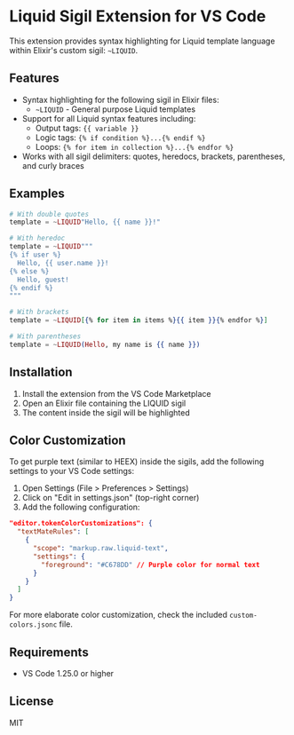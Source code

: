 # Liquid Sigil Extension for VS Code

This extension provides syntax highlighting for Liquid template language within Elixir's custom sigil: `~LIQUID`.

## Features

- Syntax highlighting for the following sigil in Elixir files:
  - `~LIQUID` - General purpose Liquid templates
- Support for all Liquid syntax features including:
  - Output tags: `{{ variable }}`
  - Logic tags: `{% if condition %}...{% endif %}`
  - Loops: `{% for item in collection %}...{% endfor %}`
- Works with all sigil delimiters: quotes, heredocs, brackets, parentheses, and curly braces

## Examples

```elixir
# With double quotes
template = ~LIQUID"Hello, {{ name }}!"

# With heredoc
template = ~LIQUID"""
{% if user %}
  Hello, {{ user.name }}!
{% else %}
  Hello, guest!
{% endif %}
"""

# With brackets
template = ~LIQUID[{% for item in items %}{{ item }}{% endfor %}]

# With parentheses
template = ~LIQUID(Hello, my name is {{ name }})
```

## Installation

1. Install the extension from the VS Code Marketplace
2. Open an Elixir file containing the LIQUID sigil
3. The content inside the sigil will be highlighted

## Color Customization

To get purple text (similar to HEEX) inside the sigils, add the following settings to your VS Code settings:

1. Open Settings (File > Preferences > Settings)
2. Click on "Edit in settings.json" (top-right corner)
3. Add the following configuration:

```json
"editor.tokenColorCustomizations": {
  "textMateRules": [
    {
      "scope": "markup.raw.liquid-text",
      "settings": {
        "foreground": "#C678DD" // Purple color for normal text
      }
    }
  ]
}
```

For more elaborate color customization, check the included `custom-colors.jsonc` file.

## Requirements

- VS Code 1.25.0 or higher

## License

MIT
